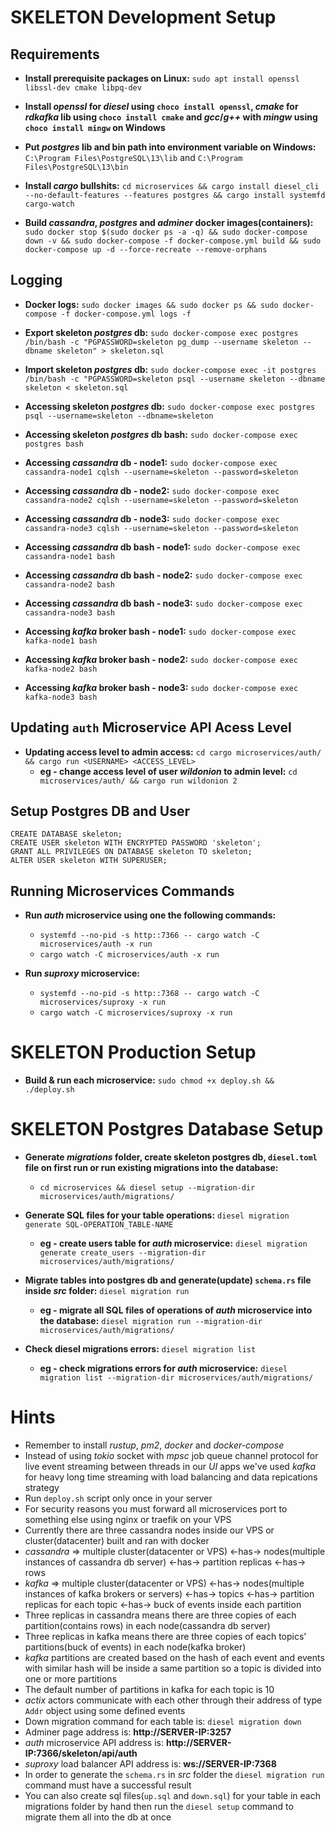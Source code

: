# SKELETON Development Setup

## Requirements

* **Install prerequisite packages on Linux:** ```sudo apt install openssl libssl-dev cmake libpq-dev```

* **Install _openssl_ for _diesel_ using ```choco install openssl```, _cmake_ for _rdkafka_ lib using ```choco install cmake``` and _gcc_/_g++_ with _mingw_ using ```choco install mingw``` on Windows** 

* **Put _postgres_ lib and bin path into environment variable on Windows:** ```C:\Program Files\PostgreSQL\13\lib``` and ```C:\Program Files\PostgreSQL\13\bin```

* **Install _cargo_ bullshits:** ```cd microservices && cargo install diesel_cli --no-default-features --features postgres && cargo install systemfd cargo-watch```  

* **Build _cassandra_, _postgres_ and _adminer_ docker images(containers):** ```sudo docker stop $(sudo docker ps -a -q) && sudo docker-compose down -v && sudo docker-compose -f docker-compose.yml build && sudo docker-compose up -d --force-recreate --remove-orphans```

## Logging

* **Docker logs:** ```sudo docker images && sudo docker ps && sudo docker-compose -f docker-compose.yml logs -f```

* **Export skeleton _postgres_ db:** ```sudo docker-compose exec postgres /bin/bash -c "PGPASSWORD=skeleton pg_dump --username skeleton --dbname skeleton" > skeleton.sql```

* **Import skeleton _postgres_ db:** ```sudo docker-compose exec -it postgres /bin/bash -c "PGPASSWORD=skeleton psql --username skeleton --dbname skeleton < skeleton.sql```

* **Accessing skeleton _postgres_ db:** ```sudo docker-compose exec postgres psql --username=skeleton --dbname=skeleton```

* **Accessing skeleton _postgres_ db bash:** ```sudo docker-compose exec postgres bash```

* **Accessing _cassandra_ db - node1:** ```sudo docker-compose exec cassandra-node1 cqlsh --username=skeleton --password=skeleton```

* **Accessing _cassandra_ db - node2:** ```sudo docker-compose exec cassandra-node2 cqlsh --username=skeleton --password=skeleton```

* **Accessing _cassandra_ db - node3:** ```sudo docker-compose exec cassandra-node3 cqlsh --username=skeleton --password=skeleton```

* **Accessing _cassandra_ db bash - node1:** ```sudo docker-compose exec cassandra-node1 bash```

* **Accessing _cassandra_ db bash - node2:** ```sudo docker-compose exec cassandra-node2 bash```

* **Accessing _cassandra_ db bash - node3:** ```sudo docker-compose exec cassandra-node3 bash```

* **Accessing _kafka_ broker bash - node1:** ```sudo docker-compose exec kafka-node1 bash```

* **Accessing _kafka_ broker bash - node2:** ```sudo docker-compose exec kafka-node2 bash```

* **Accessing _kafka_ broker bash - node3:** ```sudo docker-compose exec kafka-node3 bash```

## Updating `auth` Microservice API Acess Level

* **Updating access level to admin access:** ```cd cargo microservices/auth/ && cargo run <USERNAME> <ACCESS_LEVEL>```
    * **eg - change access level of user _wildonion_ to admin level:** ```cd microservices/auth/ && cargo run wildonion 2```

## Setup Postgres DB and User

```
CREATE DATABASE skeleton;
CREATE USER skeleton WITH ENCRYPTED PASSWORD 'skeleton';
GRANT ALL PRIVILEGES ON DATABASE skeleton TO skeleton;
ALTER USER skeleton WITH SUPERUSER;
```

## Running Microservices Commands

* **Run _auth_ microservice using one the following commands:** 
    * ```systemfd --no-pid -s http::7366 -- cargo watch -C microservices/auth -x run```
    * ```cargo watch -C microservices/auth -x run```

* **Run _suproxy_ microservice:**
    * ```systemfd --no-pid -s http::7368 -- cargo watch -C microservices/suproxy -x run```
    * ```cargo watch -C microservices/suproxy -x run```

# SKELETON Production Setup

* **Build & run each microservice:** ```sudo chmod +x deploy.sh && ./deploy.sh```

# SKELETON Postgres Database Setup

* **Generate _migrations_ folder, create skeleton postgres db, `diesel.toml` file on first run or run existing migrations into the database:** 

    * ```cd microservices && diesel setup --migration-dir microservices/auth/migrations/```

* **Generate SQL files for your table operations:** ```diesel migration generate SQL-OPERATION_TABLE-NAME```

    * **eg - create users table for _auth_ microservice:** ```diesel migration generate create_users --migration-dir microservices/auth/migrations/```

* **Migrate tables into postgres db and generate(update) `schema.rs` file inside _src_ folder:** ```diesel migration run```

    * **eg - migrate all SQL files of operations of _auth_ microservice into the database:** ```diesel migration run --migration-dir microservices/auth/migrations/```

* **Check diesel migrations errors:** ```diesel migration list```

    * **eg - check migrations errors for _auth_ microservice:** ```diesel migration list --migration-dir microservices/auth/migrations/```

# Hints

* Remember to install _rustup_, _pm2_, _docker_ and _docker-compose_
* Instead of using _tokio_ socket with _mpsc_ job queue channel protocol for live event streaming between threads in our _UI_ apps we've used _kafka_ for heavy long time streaming with load balancing and data repications strategy
* Run `deploy.sh` script only once in your server
* For security reasons you must forward all microservices port to something else using nginx or traefik on your VPS
* Currently there are three cassandra nodes inside our VPS or cluster(datacenter) built and ran with docker
* _cassandra_ => multiple cluster(datacenter or VPS) <-has-> nodes(multiple instances of cassandra db server) <-has-> partition replicas <-has-> rows
* _kafka_ => multiple cluster(datacenter or VPS) <-has-> nodes(multiple instances of kafka brokers or servers) <-has-> topics <-has-> partition replicas for each topic <-has-> buck of events inside each partition
* Three replicas in cassandra means there are three copies of each partition(contains rows) in each node(cassandra db server)
* Three replicas in kafka means there are three copies of each topics' partitions(buck of events) in each node(kafka broker)
* _kafka_ partitions are created based on the hash of each event and events with similar hash will be inside a same partition so a topic is divided into one or more partitions
* The default number of partitions in kafka for each topic is 10
* _actix_ actors communicate with each other through their address of type `Addr` object using some defined events   
* Down migration command for each table is: ```diesel migration down```
* Adminer page address is: **http://SERVER-IP:3257**
* _auth_ microservice API address is: **http://SERVER-IP:7366/skeleton/api/auth**
* _suproxy_ load balancer API address is: **ws://SERVER-IP:7368**
* In order to generate the `schema.rs` in _src_ folder the ```diesel migration run``` command must have a successful result
* You can also create sql files(`up.sql` and `down.sql`) for your table in each migrations folder by hand then run the ```diesel setup``` command to migrate them all into the db at once
